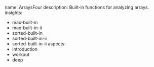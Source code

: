 name: ArraysFour
description: Built-in functions for analyzing arrays.
insights:
  - max-built-in
  - max-built-in-ii
  - sorted-built-in
  - sorted-built-in-ii
  - sorted-built-in-ii
aspects:
  - introduction
  - workout
  - deep
 
